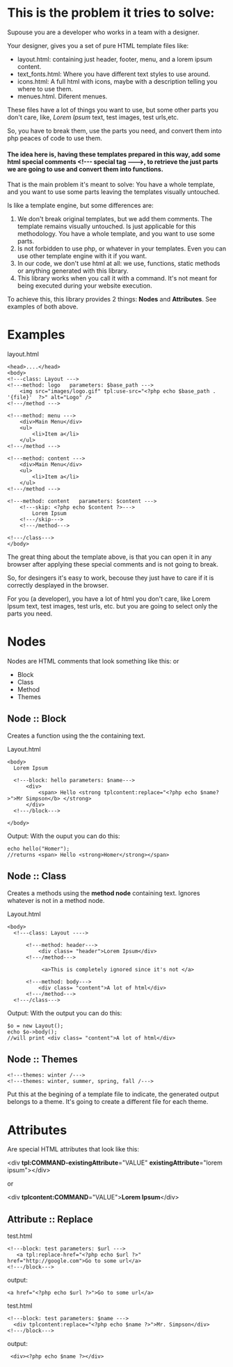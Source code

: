 This is the problem it tries to solve:
======================================

Supouse you are a developer who works in a team with a designer.

Your designer, gives you a set of pure HTML template files like:

  * layout.html: containing just header, footer, menu, and a lorem ipsum content.
  * text_fonts.html: Where you have different text styles to use around.
  * icons.html: A full html with icons, maybe with a description telling you where to use them.
  * menues.html. Diferent menues.

These files have a lot of things you want to use, but some other parts you don't care, like, *Lorem Ipsum* text, test images, test urls,etc.

So, you have to break them, use the parts you need, and convert them into php peaces of code to use them.

#### The idea here is, having these templates prepared in this way, add some html special comments \<!--- special tag --->, to retrieve the just parts we are going to use and convert them into functions. ####

That is the main problem it's meant to solve: You have a whole template, and you want to use some parts leaving the templates visually untouched.

Is like a template engine, but some differences are:

  1. We don't break original templates, but we add them comments. The template remains visually untouched.
   Is just applicable for this methodology. You have a whole template, and you want to use some parts.
  1. Is not forbidden to use php, or whatever in your templates. Even you can use other template engine with it if you want.
  1. In our code, we don't use html at all: we use, functions, static methods or anything generated with this library.
  1. This library works when you call it with a command. It's not meant for being executed during your website execution.
 

To achieve this, this library provides 2 things: **Nodes** and **Attributes**.
See examples of both above.

Examples
========

layout.html

    <head>....</head>
    <body>
    <!---class: Layout --->
	<!---method: logo   parameters: $base_path --->
		<img src="images/logo.gif" tpl:use-src="<?php echo $base_path . '{file}'  ?>" alt="Logo" />
	<!---/method --->

	<!---method: menu --->
		<div>Main Menu</div>
		<ul>
			<li>Item a</li>
		</ul>
	<!---/method --->

	<!---method: content --->
		<div>Main Menu</div>
		<ul>
			<li>Item a</li>
		</ul>
	<!---/method --->

	<!---method: content   parameters: $content --->
		<!---skip: <?php echo $content ?>--->
			Lorem Ipsum
		<!---/skip--->
        <!---/method--->

    <!---/class--->
    </body>

The great thing about the template above, is that you can open it in any browser after applying these special comments and is not going to break. 

So, for desingers it's easy to work, becouse they just have to care if it is correctly desplayed in the browser.

For you (a developer), you have a lot of html you don't care, like Lorem Ipsum text, test images, test urls, etc. but you are going to select only the parts you need.


Nodes
=====
Nodes are HTML comments that look something like this: <!---NODE_NAME---> <!---/NODE_NAME--->
or <!---NODE_NAME/--->

  - Block
  - Class
  - Method
  - Themes

Node :: Block
-------------
Creates a function using the the containing text.


Layout.html

    <body>
      Lorem Ipsum

      <!---block: hello parameters: $name--->
          <div>
              <span> Hello <strong tplcontent:replace="<?php echo $name?>">Mr Simpson</b> </strong>
          </div>    
      <!---/block--->

    </body>

Output:
  With the ouput you can do this:

    echo hello("Homer"); 
    //returns <span> Hello <strong>Homer</strong></span>


Node :: Class
-------------

Creates a methods using the **method node** containing text.
Ignores whatever is not in a method node.

Layout.html

    <body>
      <!---class: Layout ---->

          <!---method: header--->
              <div class= "header">Lorem Ipsum</div>
          <!---/method--->       

               <a>This is completely ignored since it's not </a>

          <!---method: body--->
              <div class= "content">A lot of html</div>
          <!---/method--->
      <!---/class--->

  </body>

Output:
With the output you can do this:

    $o = new Layout();
    echo $o->body(); 
    //will print <div class= "content">A lot of html</div>

 

Node :: Themes
---------------

    <!---themes: winter /--->
    <!---themes: winter, summer, spring, fall /--->

Put this at the begining of a template file to indicate, the generated output belongs to a theme.
It's going to create a different file for each theme.


Attributes
==========
Are special HTML attributes that look like this:

\<div **tpl:COMMAND-existingAttribute**="VALUE" **existingAttribute**="lorem ipsum">\</div> 

or

\<div **tplcontent:COMMAND**="VALUE">**Lorem Ipsum**\</div> 



Attribute :: Replace
-------------------
test.html

    <!---block: test parameters: $url --->
       <a tpl:replace-href="<?php echo $url ?>" href="http://google.com">Go to some url</a>
    <!---/block--->

output:

    <a href="<?php echo $url ?>">Go to some url</a>

test.html

    <!---block: test parameters: $name --->
      <div tplcontent:replace="<?php echo $name ?>">Mr. Simpson</div>
    <!---/block--->

output:

     <div><?php echo $name ?></div>
